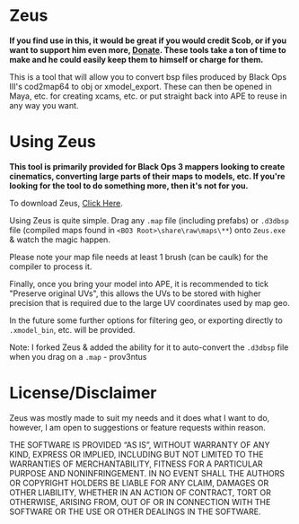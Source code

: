 # Zeus

**If you find use in this, it would be great if you would credit Scob, or if you want to support him even more, [Donate](https://www.paypal.me/scobalula). These tools take a ton of time to make and he could easily keep them to himself or charge for them.**

This is a tool that will allow you to convert bsp files produced by Black Ops III's cod2map64 to obj or xmodel_export. These can then be opened in Maya, etc. for creating xcams, etc. or put straight back into APE to reuse in any way you want.

# Using Zeus

**This tool is primarily provided for Black Ops 3 mappers looking to create cinematics, converting large parts of their maps to models, etc. If you're looking for the tool to do something more, then it's not for you.**

To download Zeus, [Click Here](https://github.com/w4133d/Zeus/releases).

Using Zeus is quite simple. Drag any `.map` file (including prefabs) or `.d3dbsp` file (compiled maps found in `<BO3 Root>\share\raw\maps\**`) onto `Zeus.exe` & watch the magic happen.

Please note your map file needs at least 1 brush (can be caulk) for the compiler to process it.

Finally, once you bring your model into APE, it is recommended to tick "Preserve original UVs", this allows the UVs to be stored with higher precision that is required due to the large UV coordinates used by map geo.

In the future some further options for filtering geo, or exporting directly to `.xmodel_bin`, etc. will be provided.

Note:
I forked Zeus & added the ability for it to auto-convert the `.d3dbsp` file when you drag on a `.map`
\- prov3ntus

# License/Disclaimer

Zeus was mostly made to suit my needs and it does what I want to do, however, I am open to suggestions or feature requests within reason.

THE SOFTWARE IS PROVIDED “AS IS”, WITHOUT WARRANTY OF ANY KIND, EXPRESS OR IMPLIED, INCLUDING BUT NOT LIMITED TO THE WARRANTIES OF MERCHANTABILITY, FITNESS FOR A PARTICULAR PURPOSE AND NONINFRINGEMENT. IN NO EVENT SHALL THE AUTHORS OR COPYRIGHT HOLDERS BE LIABLE FOR ANY CLAIM, DAMAGES OR OTHER LIABILITY, WHETHER IN AN ACTION OF CONTRACT, TORT OR OTHERWISE, ARISING FROM, OUT OF OR IN CONNECTION WITH THE SOFTWARE OR THE USE OR OTHER DEALINGS IN THE SOFTWARE.